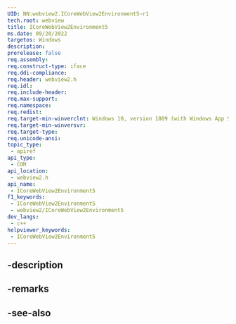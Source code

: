 ```yaml
---
UID: NN:webview2.ICoreWebView2Environment5~r1
tech.root: webview
title: ICoreWebView2Environment5
ms.date: 09/20/2022
targetos: Windows
description: 
prerelease: false
req.assembly: 
req.construct-type: iface
req.ddi-compliance: 
req.header: webview2.h
req.idl: 
req.include-header: 
req.max-support: 
req.namespace: 
req.redist: 
req.target-min-winverclnt: Windows 10, version 1809 (with Windows App SDK 1.1 or later)
req.target-min-winversvr: 
req.target-type: 
req.unicode-ansi: 
topic_type:
 - apiref
api_type:
 - COM
api_location:
 - webview2.h
api_name:
 - ICoreWebView2Environment5
f1_keywords:
 - ICoreWebView2Environment5
 - webview2/ICoreWebView2Environment5
dev_langs:
 - c++
helpviewer_keywords:
 - ICoreWebView2Environment5
---
```


## -description

## -remarks

## -see-also

